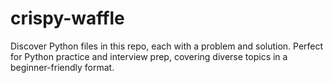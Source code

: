# crispy-waffle
Discover Python files in this repo, each with a problem and solution. Perfect for Python practice and interview prep, covering diverse topics in a beginner-friendly format.
